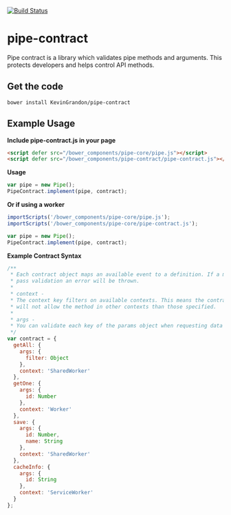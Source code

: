 [![Build Status](https://travis-ci.org/KevinGrandon/pipe-contract.svg?branch=master)](https://travis-ci.org/KevinGrandon/pipe-contract)

# pipe-contract

Pipe contract is a library which validates pipe methods and arguments. This protects developers and helps control API methods.

## Get the code
```
bower install KevinGrandon/pipe-contract
```

## Example Usage

**Include pipe-contract.js in your page**
```html
<script defer src="/bower_components/pipe-core/pipe.js"></script>
<script defer src="/bower_components/pipe-contract/pipe-contract.js"></script>
```

**Usage**

```js
var pipe = new Pipe();
PipeContract.implement(pipe, contract);
```

**Or if using a worker**
```js
importScripts('/bower_components/pipe-core/pipe.js');
importScripts('/bower_components/pipe-core/pipe-contract.js');

var pipe = new Pipe();
PipeContract.implement(pipe, contract);
```


**Example Contract Syntax**

```js
/**
 * Each contract object maps an available event to a definition. If a message does not
 * pass validation an error will be thrown.
 * 
 * context -
 * The context key filters on available contexts. This means the contract
 * will not allow the method in other contexts than those specified.
 *
 * args -
 * You can validate each key of the params object when requesting data based on type.
 */
var contract = {
  getAll: {
    args: {
      filter: Object
    },
    context: 'SharedWorker'
  },
  getOne: {
    args: {
      id: Number
    },
    context: 'Worker'
  },
  save: {
    args: {
      id: Number,
      name: String
    },
    context: 'SharedWorker'
  },
  cacheInfo: {
    args: {
      id: String
    },
    context: 'ServiceWorker'
  }
};
```
